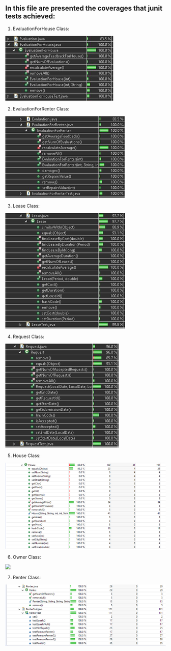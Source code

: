 In this file are presented the coverages that junit tests achieved:
------

1. EvaluationForHouse Class:

![](EvaluationForHouse_Coverages.JPG)


2. EvaluationForRenter Class:

![](EvaluationForRenter_Coverages.JPG)


3. Lease Class:      

![](Lease_Coverages.JPG)


4. Request Class:      

![](Request_Coverages.JPG)


5. House Class:

![](HouseCoverageReport.png)


6. Owner Class:

![](OwnerCoverageReport.png)


7. Renter Class:

![](RenterCoverageReport.png)